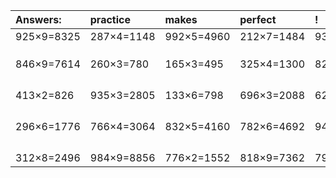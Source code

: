 | Answers: | practice | makes | perfect | ! |
| :--- | :--- | :--- | :--- | :--- |
| 925×9=8325 | 287×4=1148 | 992×5=4960 | 212×7=1484 | 930×3=2790 | 
|   |   |   |   |   | 
|   |   |   |   |   | 
|   |   |   |   |   | 
| 846×9=7614 | 260×3=780 | 165×3=495 | 325×4=1300 | 821×4=3284 | 
|   |   |   |   |   | 
|   |   |   |   |   | 
|   |   |   |   |   | 
|   |   |   |   |   | 
| 413×2=826 | 935×3=2805 | 133×6=798 | 696×3=2088 | 621×2=1242 | 
|   |   |   |   |   | 
|   |   |   |   |   | 
|   |   |   |   |   | 
|   |   |   |   |   | 
| 296×6=1776 | 766×4=3064 | 832×5=4160 | 782×6=4692 | 940×7=6580 | 
|   |   |   |   |   | 
|   |   |   |   |   | 
|   |   |   |   |   | 
|   |   |   |   |   | 
| 312×8=2496 | 984×9=8856 | 776×2=1552 | 818×9=7362 | 798×4=3192 | 
